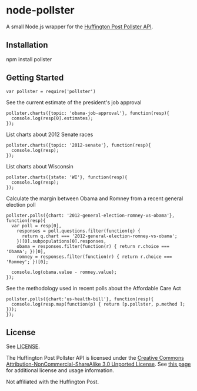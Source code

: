 # node-pollster

A small Node.js wrapper for the [Huffington Post Pollster API](http://elections.huffingtonpost.com/pollster/api).

## Installation

npm install pollster

## Getting Started

    var pollster = require('pollster')

See the current estimate of the president's job approval    

    pollster.charts({topic: 'obama-job-approval'}, function(resp){
      console.log(resp[0].estimates);
    });

List charts about 2012 Senate races

    pollster.charts({topic: '2012-senate'}, function(resp){
      console.log(resp);
    });

List charts about Wisconsin

    pollster.charts({state: 'WI'}, function(resp){
      console.log(resp);
    });

Calculate the margin between Obama and Romney from a recent general election poll

    pollster.polls({chart: '2012-general-election-romney-vs-obama'}, function(resp){
      var poll = resp[0],
        responses = poll.questions.filter(function(q) {
          return q.chart === '2012-general-election-romney-vs-obama';
        })[0].subpopulations[0].responses,
        obama = responses.filter(function(r) { return r.choice === 'Obama'; })[0],
        romney = responses.filter(function(r) { return r.choice === 'Romney'; })[0];

      console.log(obama.value - romney.value);
    });

See the methodology used in recent polls about the Affordable Care Act

    pollster.polls({chart:'us-health-bill'}, function(resp){
      console.log(resp.map(function(p) { return [p.pollster, p.method ]; }));
    });

## License
See [LICENSE](https://github.com/caseypt/node-pollster/blob/master/LICENSE).

The Huffington Post Pollster API is licensed under the [Creative Commons Attribution-NonCommercial-ShareAlike 3.0 Unported License](http://creativecommons.org/licenses/by-nc-sa/3.0/deed.en_US). See [this page](http://elections.huffingtonpost.com/pollster/api) for additional license and usage information.

Not affiliated with the Huffington Post.